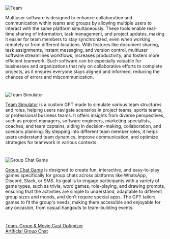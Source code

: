 ![Team](https://github.com/user-attachments/assets/7d569f8c-03a2-4a05-a64b-4cb5bd5464fe)

Multiuser software is designed to enhance collaboration and communication within teams and groups by allowing multiple users to interact with the same platform simultaneously. These tools enable real-time sharing of information, task management, and project updates, making it easier for team members to stay synchronized, even when working remotely or from different locations. With features like document sharing, task assignments, instant messaging, and version control, multiuser software streamlines workflows, increases productivity, and fosters more efficient teamwork. Such software can be especially valuable for businesses and organizations that rely on collaborative efforts to complete projects, as it ensures everyone stays aligned and informed, reducing the chances of errors and miscommunication.

#

![Team Simulator](https://github.com/user-attachments/assets/2b698d1f-2265-4c9b-a92b-31813440a804)

[Team Simulator](https://chatgpt.com/g/g-EJZqQ0uGE-team-simulator) is a custom GPT made to simulate various team structures and roles, helping users navigate scenarios in project teams, sports teams, or professional business teams. It offers insights from diverse perspectives, such as project managers, software engineers, marketing specialists, coaches, and team captains, aiding in decision-making, collaboration, and scenario planning. By stepping into different team member roles, it helps users understand team dynamics, improve communication, and optimize strategies for teamwork in various contexts. 

#

![Group Chat Game](https://github.com/user-attachments/assets/a8edbdab-b05c-4849-aa8b-6f652794af30)

[Group Chat Game](https://chatgpt.com/g/g-680e0bb4f678819197b53e696e3f3c86-group-chat-game) is designed to create fun, interactive, and easy-to-play games specifically for group chats across platforms like WhatsApp, Discord, Slack, or SMS. Its goal is to engage participants with a variety of game types, such as trivia, word games, role-playing, and drawing prompts, ensuring that the activities are simple to understand, adaptable to different group sizes and moods, and don’t require special apps. The GPT tailors games to fit the group's needs, making them accessible and enjoyable for any occasion, from casual hangouts to team-building events.

#

[Team, Group & Movie Cast Optimizer](https://chat.openai.com/g/g-BuHUYVEIK-team-group-movie-cast-optimizer)
<br>
[Artificial Group Chat](https://chat.openai.com/g/g-r7eMW75w4-artificial-group-chat)
